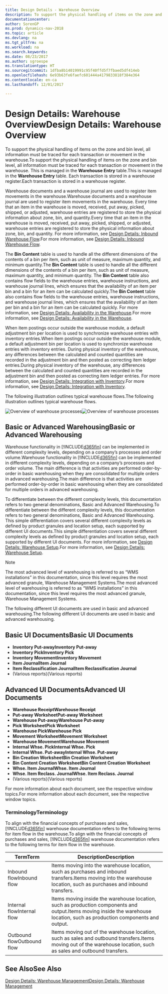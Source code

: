 ```yaml
---
title: Design Details - Warehouse Overview
description: To support the physical handling of items on the zone and bin level, all information must be traced for each transaction or movement in the warehouse. This is managed in the **Warehouse Entry** table. Each transaction is stored in a warehouse register.
documentationcenter: 
author: SorenGP
ms.prod: dynamics-nav-2018
ms.topic: article
ms.devlang: na
ms.tgt_pltfrm: na
ms.workload: na
ms.search.keywords: 
ms.date: 08/23/2017
ms.author: sgroespe
ms.translationtype: HT
ms.sourcegitcommit: 1dfba8b14019991c95f40ffd5f7fbaed5df414eb
ms.openlocfilehash: 6e93b63fe6faefc601444a4179833818f384e364
ms.contentlocale: en-ca
ms.lasthandoff: 12/01/2017

---
```

# <a name="design-details-warehouse-overview"></a><span data-ttu-id="6b948-105">Design Details: Warehouse Overview</span><span class="sxs-lookup"><span data-stu-id="6b948-105">Design Details: Warehouse Overview</span></span>
<span data-ttu-id="6b948-106">To support the physical handling of items on the zone and bin level, all information must be traced for each transaction or movement in the warehouse.</span><span class="sxs-lookup"><span data-stu-id="6b948-106">To support the physical handling of items on the zone and bin level, all information must be traced for each transaction or movement in the warehouse.</span></span> <span data-ttu-id="6b948-107">This is managed in the **Warehouse Entry** table.</span><span class="sxs-lookup"><span data-stu-id="6b948-107">This is managed in the **Warehouse Entry** table.</span></span> <span data-ttu-id="6b948-108">Each transaction is stored in a warehouse register.</span><span class="sxs-lookup"><span data-stu-id="6b948-108">Each transaction is stored in a warehouse register.</span></span>  

<span data-ttu-id="6b948-109">Warehouse documents and a warehouse journal are used to register item movements in the warehouse.</span><span class="sxs-lookup"><span data-stu-id="6b948-109">Warehouse documents and a warehouse journal are used to register item movements in the warehouse.</span></span> <span data-ttu-id="6b948-110">Every time that an item in the warehouse is moved, received, put away, picked, shipped, or adjusted, warehouse entries are registered to store the physical information about zone, bin, and quantity.</span><span class="sxs-lookup"><span data-stu-id="6b948-110">Every time that an item in the warehouse is moved, received, put away, picked, shipped, or adjusted, warehouse entries are registered to store the physical information about zone, bin, and quantity.</span></span> <span data-ttu-id="6b948-111">For more information, see [Design Details: Inbound Warehouse Flow](design-details-outbound-warehouse-flow.md).</span><span class="sxs-lookup"><span data-stu-id="6b948-111">For more information, see [Design Details: Inbound Warehouse Flow](design-details-outbound-warehouse-flow.md).</span></span>  

<span data-ttu-id="6b948-112">The **Bin Content** table is used to handle all the different dimensions of the contents of a bin per item, such as unit of measure, maximum quantity, and minimum quantity.</span><span class="sxs-lookup"><span data-stu-id="6b948-112">The **Bin Content** table is used to handle all the different dimensions of the contents of a bin per item, such as unit of measure, maximum quantity, and minimum quantity.</span></span> <span data-ttu-id="6b948-113">The **Bin Content** table also contains flow fields to the warehouse entries, warehouse instructions, and warehouse journal lines, which ensures that the availability of an item per bin and a bin for an item can be calculated quickly.</span><span class="sxs-lookup"><span data-stu-id="6b948-113">The **Bin Content** table also contains flow fields to the warehouse entries, warehouse instructions, and warehouse journal lines, which ensures that the availability of an item per bin and a bin for an item can be calculated quickly.</span></span> <span data-ttu-id="6b948-114">For more information, see [Design Details: Availability in the Warehouse](design-details-availability-in-the-warehouse.md).</span><span class="sxs-lookup"><span data-stu-id="6b948-114">For more information, see [Design Details: Availability in the Warehouse](design-details-availability-in-the-warehouse.md).</span></span>  

<span data-ttu-id="6b948-115">When item postings occur outside the warehouse module, a default adjustment bin per location is used to synchronize warehouse entries with inventory entries.</span><span class="sxs-lookup"><span data-stu-id="6b948-115">When item postings occur outside the warehouse module, a default adjustment bin per location is used to synchronize warehouse entries with inventory entries.</span></span> <span data-ttu-id="6b948-116">During physical inventory of the warehouse, any differences between the calculated and counted quantities are recorded in the adjustment bin and then posted as correcting item ledger entries.</span><span class="sxs-lookup"><span data-stu-id="6b948-116">During physical inventory of the warehouse, any differences between the calculated and counted quantities are recorded in the adjustment bin and then posted as correcting item ledger entries.</span></span> <span data-ttu-id="6b948-117">For more information, see [Design Details: Integration with Inventory](design-details-integration-with-inventory.md).</span><span class="sxs-lookup"><span data-stu-id="6b948-117">For more information, see [Design Details: Integration with Inventory](design-details-integration-with-inventory.md).</span></span>  

<span data-ttu-id="6b948-118">The following illustration outlines typical warehouse flows.</span><span class="sxs-lookup"><span data-stu-id="6b948-118">The following illustration outlines typical warehouse flows.</span></span>  

<span data-ttu-id="6b948-119">![Overview of warehouse processes](media/design_details_warehouse_management_overview.png "design_details_warehouse_management_overview")</span><span class="sxs-lookup"><span data-stu-id="6b948-119">![Overview of warehouse processes](media/design_details_warehouse_management_overview.png "design_details_warehouse_management_overview")</span></span>  

## <a name="basic-or-advanced-warehousing"></a><span data-ttu-id="6b948-120">Basic or Advanced Warehousing</span><span class="sxs-lookup"><span data-stu-id="6b948-120">Basic or Advanced Warehousing</span></span>  
<span data-ttu-id="6b948-121">Warehouse functionality in [!INCLUDE[d365fin](includes/d365fin_md.md)] can be implemented in different complexity levels, depending on a company’s processes and order volume.</span><span class="sxs-lookup"><span data-stu-id="6b948-121">Warehouse functionality in [!INCLUDE[d365fin](includes/d365fin_md.md)] can be implemented in different complexity levels, depending on a company’s processes and order volume.</span></span> <span data-ttu-id="6b948-122">The main difference is that activities are performed order-by-order in basic warehousing when they are consolidated for multiple orders in advanced warehousing.</span><span class="sxs-lookup"><span data-stu-id="6b948-122">The main difference is that activities are performed order-by-order in basic warehousing when they are consolidated for multiple orders in advanced warehousing.</span></span>  

 <span data-ttu-id="6b948-123">To differentiate between the different complexity levels, this documentation refers to two general denominations, Basic and Advanced Warehousing.</span><span class="sxs-lookup"><span data-stu-id="6b948-123">To differentiate between the different complexity levels, this documentation refers to two general denominations, Basic and Advanced Warehousing.</span></span> <span data-ttu-id="6b948-124">This simple differentiation covers several different complexity levels as defined by product granules and location setup, each supported by different UI documents.</span><span class="sxs-lookup"><span data-stu-id="6b948-124">This simple differentiation covers several different complexity levels as defined by product granules and location setup, each supported by different UI documents.</span></span> <span data-ttu-id="6b948-125">For more information, see [Design Details: Warehouse Setup](design-details-warehouse-setup.md).</span><span class="sxs-lookup"><span data-stu-id="6b948-125">For more information, see [Design Details: Warehouse Setup](design-details-warehouse-setup.md).</span></span>  

> [!NOTE]  
>  <span data-ttu-id="6b948-126">The most advanced level of warehousing is referred to as “WMS installations” in this documentation, since this level requires the most advanced granule, Warehouse Management Systems.</span><span class="sxs-lookup"><span data-stu-id="6b948-126">The most advanced level of warehousing is referred to as “WMS installations” in this documentation, since this level requires the most advanced granule, Warehouse Management Systems.</span></span>  

 <span data-ttu-id="6b948-127">The following different UI documents are used in basic and advanced warehousing.</span><span class="sxs-lookup"><span data-stu-id="6b948-127">The following different UI documents are used in basic and advanced warehousing.</span></span>  

## <a name="basic-ui-documents"></a><span data-ttu-id="6b948-128">Basic UI Documents</span><span class="sxs-lookup"><span data-stu-id="6b948-128">Basic UI Documents</span></span>  

-   <span data-ttu-id="6b948-129">**Inventory Put-away**</span><span class="sxs-lookup"><span data-stu-id="6b948-129">**Inventory Put-away**</span></span>  
-   <span data-ttu-id="6b948-130">**Inventory Pick**</span><span class="sxs-lookup"><span data-stu-id="6b948-130">**Inventory Pick**</span></span>  
-   <span data-ttu-id="6b948-131">**Inventory Movement**</span><span class="sxs-lookup"><span data-stu-id="6b948-131">**Inventory Movement**</span></span>  
-   <span data-ttu-id="6b948-132">**Item Journal**</span><span class="sxs-lookup"><span data-stu-id="6b948-132">**Item Journal**</span></span>  
-   <span data-ttu-id="6b948-133">**Item Reclassification Journal**</span><span class="sxs-lookup"><span data-stu-id="6b948-133">**Item Reclassification Journal**</span></span>  
-   <span data-ttu-id="6b948-134">(Various reports)</span><span class="sxs-lookup"><span data-stu-id="6b948-134">(Various reports)</span></span>  

## <a name="advanced-ui-documents"></a><span data-ttu-id="6b948-135">Advanced UI Documents</span><span class="sxs-lookup"><span data-stu-id="6b948-135">Advanced UI Documents</span></span>  

-   <span data-ttu-id="6b948-136">**Warehouse Receipt**</span><span class="sxs-lookup"><span data-stu-id="6b948-136">**Warehouse Receipt**</span></span>  
-   <span data-ttu-id="6b948-137">**Put-away Worksheet**</span><span class="sxs-lookup"><span data-stu-id="6b948-137">**Put-away Worksheet**</span></span>  
-   <span data-ttu-id="6b948-138">**Warehouse Put-away**</span><span class="sxs-lookup"><span data-stu-id="6b948-138">**Warehouse Put-away**</span></span>  
-   <span data-ttu-id="6b948-139">**Pick Worksheet**</span><span class="sxs-lookup"><span data-stu-id="6b948-139">**Pick Worksheet**</span></span>  
-   <span data-ttu-id="6b948-140">**Warehouse Pick**</span><span class="sxs-lookup"><span data-stu-id="6b948-140">**Warehouse Pick**</span></span>  
-   <span data-ttu-id="6b948-141">**Movement Worksheet**</span><span class="sxs-lookup"><span data-stu-id="6b948-141">**Movement Worksheet**</span></span>  
-   <span data-ttu-id="6b948-142">**Warehouse Movement**</span><span class="sxs-lookup"><span data-stu-id="6b948-142">**Warehouse Movement**</span></span>  
-   <span data-ttu-id="6b948-143">**Internal Whse. Pick**</span><span class="sxs-lookup"><span data-stu-id="6b948-143">**Internal Whse. Pick**</span></span>  
-   <span data-ttu-id="6b948-144">**Internal Whse. Put-away**</span><span class="sxs-lookup"><span data-stu-id="6b948-144">**Internal Whse. Put-away**</span></span>  
-   <span data-ttu-id="6b948-145">**Bin Creation Worksheet**</span><span class="sxs-lookup"><span data-stu-id="6b948-145">**Bin Creation Worksheet**</span></span>  
-   <span data-ttu-id="6b948-146">**Bin Content Creation Worksheet**</span><span class="sxs-lookup"><span data-stu-id="6b948-146">**Bin Content Creation Worksheet**</span></span>  
-   <span data-ttu-id="6b948-147">**Whse. Item Journal**</span><span class="sxs-lookup"><span data-stu-id="6b948-147">**Whse. Item Journal**</span></span>  
-   <span data-ttu-id="6b948-148">**Whse. Item Reclass. Journal**</span><span class="sxs-lookup"><span data-stu-id="6b948-148">**Whse. Item Reclass. Journal**</span></span>  
-   <span data-ttu-id="6b948-149">(Various reports)</span><span class="sxs-lookup"><span data-stu-id="6b948-149">(Various reports)</span></span>  

<span data-ttu-id="6b948-150">For more information about each document, see the respective window topics.</span><span class="sxs-lookup"><span data-stu-id="6b948-150">For more information about each document, see the respective window topics.</span></span>  

### <a name="terminology"></a><span data-ttu-id="6b948-151">Terminology</span><span class="sxs-lookup"><span data-stu-id="6b948-151">Terminology</span></span>  
<span data-ttu-id="6b948-152">To align with the financial concepts of purchases and sales, [!INCLUDE[d365fin](includes/d365fin_md.md)] warehouse documentation refers to the following terms for item flow in the warehouse.</span><span class="sxs-lookup"><span data-stu-id="6b948-152">To align with the financial concepts of purchases and sales, [!INCLUDE[d365fin](includes/d365fin_md.md)] warehouse documentation refers to the following terms for item flow in the warehouse.</span></span>  

|<span data-ttu-id="6b948-153">Term</span><span class="sxs-lookup"><span data-stu-id="6b948-153">Term</span></span>|<span data-ttu-id="6b948-154">Description</span><span class="sxs-lookup"><span data-stu-id="6b948-154">Description</span></span>|  
|----------|---------------------------------------|  
|<span data-ttu-id="6b948-155">Inbound flow</span><span class="sxs-lookup"><span data-stu-id="6b948-155">Inbound flow</span></span>|<span data-ttu-id="6b948-156">Items moving into the warehouse location, such as purchases and inbound transfers.</span><span class="sxs-lookup"><span data-stu-id="6b948-156">Items moving into the warehouse location, such as purchases and inbound transfers.</span></span>|  
|<span data-ttu-id="6b948-157">Internal flow</span><span class="sxs-lookup"><span data-stu-id="6b948-157">Internal flow</span></span>|<span data-ttu-id="6b948-158">Items moving inside the warehouse location, such as production components and output.</span><span class="sxs-lookup"><span data-stu-id="6b948-158">Items moving inside the warehouse location, such as production components and output.</span></span>|  
|<span data-ttu-id="6b948-159">Outbound flow</span><span class="sxs-lookup"><span data-stu-id="6b948-159">Outbound flow</span></span>|<span data-ttu-id="6b948-160">Items moving out of the warehouse location, such as sales and outbound transfers.</span><span class="sxs-lookup"><span data-stu-id="6b948-160">Items moving out of the warehouse location, such as sales and outbound transfers.</span></span>|  

## <a name="see-also"></a><span data-ttu-id="6b948-161">See Also</span><span class="sxs-lookup"><span data-stu-id="6b948-161">See Also</span></span>  
 [<span data-ttu-id="6b948-162">Design Details: Warehouse Management</span><span class="sxs-lookup"><span data-stu-id="6b948-162">Design Details: Warehouse Management</span></span>](design-details-warehouse-management.md)

